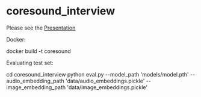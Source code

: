 # coresound_interview

Please see the [Presentation](Presentation1.pdf)


Docker:

docker build -t coresound

Evaluating test set:

cd coresound_interview
python eval.py --model_path 'models/model.pth' --audio_embedding_path 'data/audio_embeddings.pickle' --image_embedding_path 'data/image_embeddings.pickle'
